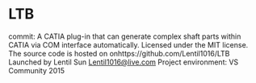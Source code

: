 # LTB
commit: A CATIA plug-in that can generate complex shaft parts within CATIA via COM interface automatically.
Licensed under the MIT license. The source code is hosted on onhttps://github.com/Lentil1016/LTB 
Launched by Lentil Sun <Lentil1016@live.com>
Project environment: VS Community 2015
